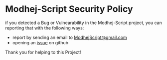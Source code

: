 # Modhej-Script Security Policy

if you detected a Bug or Vulnearability in the Modhej-Script project, you can reporting that with the following ways:

- report by sending an email to ModhejScript@gmail.com
- opening an [issue](https://github.com/mohsenmodhej/modhej-script/issues/new) on github

Thank you for helping to this Project!
